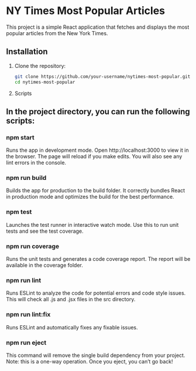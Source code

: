 # NY Times Most Popular Articles

This project is a simple React application that fetches and displays the most popular articles from the New York Times.

## Installation

1. Clone the repository:

   ```sh
   git clone https://github.com/your-username/nytimes-most-popular.git
   cd nytimes-most-popular
   ```

2. Scripts

## In the project directory, you can run the following scripts:

### npm start

Runs the app in development mode. Open http://localhost:3000 to view it in the browser. The page will reload if you make edits. You will also see any lint errors in the console.

### npm run build

Builds the app for production to the build folder. It correctly bundles React in production mode and optimizes the build for the best performance.

### npm test

Launches the test runner in interactive watch mode. Use this to run unit tests and see the test coverage.

### npm run coverage

Runs the unit tests and generates a code coverage report. The report will be available in the coverage folder.

### npm run lint

Runs ESLint to analyze the code for potential errors and code style issues. This will check all .js and .jsx files in the src directory.

### npm run lint:fix

Runs ESLint and automatically fixes any fixable issues.

### npm run eject

This command will remove the single build dependency from your project. Note: this is a one-way operation. Once you eject, you can’t go back!
